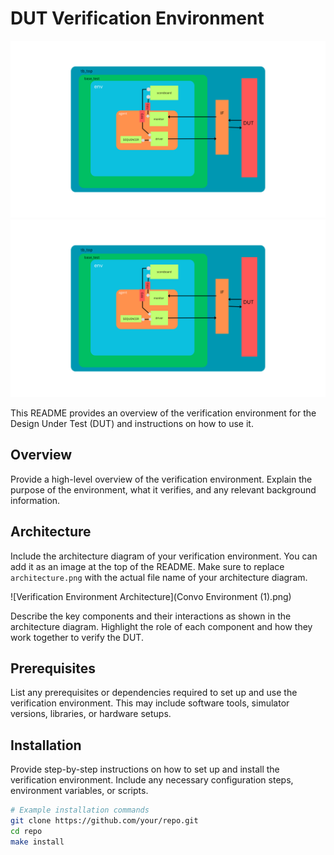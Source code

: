 # DUT Verification Environment
![Alt text](./Convo.png)
![Verification Environment Architecture](Convo.png)

This README provides an overview of the verification environment for the Design Under Test (DUT) and instructions on how to use it.

## Overview

Provide a high-level overview of the verification environment. Explain the purpose of the environment, what it verifies, and any relevant background information.

## Architecture

Include the architecture diagram of your verification environment. You can add it as an image at the top of the README. Make sure to replace `architecture.png` with the actual file name of your architecture diagram.

![Verification Environment Architecture](Convo Environment (1).png)

Describe the key components and their interactions as shown in the architecture diagram. Highlight the role of each component and how they work together to verify the DUT.

## Prerequisites

List any prerequisites or dependencies required to set up and use the verification environment. This may include software tools, simulator versions, libraries, or hardware setups.

## Installation

Provide step-by-step instructions on how to set up and install the verification environment. Include any necessary configuration steps, environment variables, or scripts.

```bash
# Example installation commands
git clone https://github.com/your/repo.git
cd repo
make install
